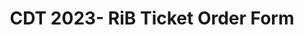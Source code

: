 ---
title: CDT 2023- RiB Ticket Order Form
redirect_to: https://forms.gle/dHBuQ2htRc71SvHP9
redirect_from: 
  - /CDT-RiBTickets
  - /cdt-ribtickets
---